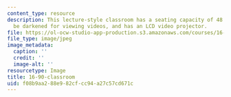 ```yaml
---
content_type: resource
description: This lecture-style classroom has a seating capacity of 48. The room can
  be darkened for viewing videos, and has an LCD video projector.
file: https://ol-ocw-studio-app-production.s3.amazonaws.com/courses/16-90-computational-methods-in-aerospace-engineering-spring-2014/f08b9aa288e982cfcc94a27c57cd671c_16-90-classroom.jpg
file_type: image/jpeg
image_metadata:
  caption: ''
  credit: ''
  image-alt: ''
resourcetype: Image
title: 16-90-classroom
uid: f08b9aa2-88e9-82cf-cc94-a27c57cd671c
---
```


